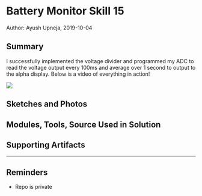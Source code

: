 #  Battery Monitor Skill 15

Author: Ayush Upneja, 2019-10-04

## Summary

I successfully implemented the voltage divider and programmed my ADC to read the voltage output every 100ms and average over 1 second to output to the alpha display. Below is a video of everything in action!

<a href="http://www.youtube.com/watch?feature=player_embedded&v=is_4ekCPwHQ
" target="_blank"><img src="http://img.youtube.com/vi/is_4ekCPwHQ/0.jpg" 
/></a>

## Sketches and Photos


## Modules, Tools, Source Used in Solution


## Supporting Artifacts


-----

## Reminders
- Repo is private
